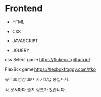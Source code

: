 # Frontend

- HTML

- CSS

- JAVASCRIPT

- JQUERY

css Select game https://flukeout.github.io/

FlexBox game https://flexboxfroggy.com/#ko

유투브 영상 보며 자기학습 중입니다.

각 문서마다 출처 링크가 있습니다. 

